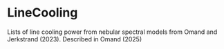 # LineCooling
Lists of line cooling power from nebular spectral models from Omand and Jerkstrand (2023).  Described in Omand (2025)
